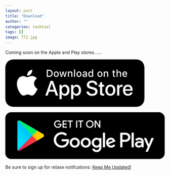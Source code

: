 ```yaml
---
layout: post
title: "Download"
author: ""
categories: tasktool
tags: []
image: TT2.jpg
---
```


Coming soon on the Apple and Play stores......

![TT2](../assets/img/appstore.png)

![TT2](../assets/img/playstore.png)


Be sure to sign up for relase notifcations: [Keep Me Updated!](https://www.tasktool.app/pages/contact)